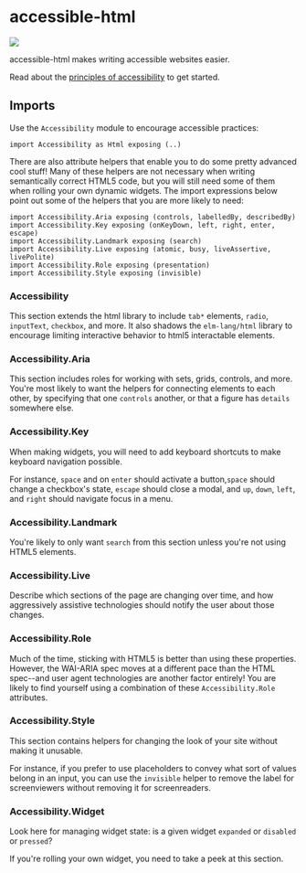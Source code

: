 # accessible-html
![](https://travis-ci.org/tesk9/accessible-html.svg?branch=master)

accessible-html makes writing accessible websites easier.

Read about the [principles of accessibility](https://www.w3.org/TR/UNDERSTANDING-WCAG20/intro.html) to get started.

## Imports

Use the `Accessibility` module to encourage accessible practices:

    import Accessibility as Html exposing (..)


There are also attribute helpers that enable you to do some pretty advanced cool stuff! Many of these helpers are not necessary when writing semantically correct HTML5 code, but you will still need some of them when rolling your own dynamic widgets. The import expressions below point out some of the helpers that you are more likely to need:


    import Accessibility.Aria exposing (controls, labelledBy, describedBy)
    import Accessibility.Key exposing (onKeyDown, left, right, enter, escape)
    import Accessibility.Landmark exposing (search)
    import Accessibility.Live exposing (atomic, busy, liveAssertive, livePolite)
    import Accessibility.Role exposing (presentation)
    import Accessibility.Style exposing (invisible)


### Accessibility

This section extends the html library to include `tab*` elements, `radio`, `inputText`, `checkbox`, and more. It also shadows the `elm-lang/html` library to encourage limiting interactive behavior to html5 interactable elements.

### Accessibility.Aria

This section includes roles for working with sets, grids, controls, and more. You're most likely to want the helpers for connecting elements to each other, by specifying that one `controls` another, or that a figure has `details` somewhere else.

### Accessibility.Key

When making widgets, you will need to add keyboard shortcuts to make keyboard navigation possible.

For instance, `space` and on `enter` should activate a button,`space` should change a checkbox's state, `escape` should close a modal, and `up`, `down`, `left`, and `right` should navigate focus in a menu.

### Accessibility.Landmark

You're likely to only want `search` from this section unless you're not using HTML5 elements.

### Accessibility.Live

Describe which sections of the page are changing over time, and how aggressively assistive technologies should notify the user about those changes.

### Accessibility.Role

Much of the time, sticking with HTML5 is better than using these properties. However, the WAI-ARIA spec moves at a different pace than the HTML spec--and user agent technologies are another factor entirely! You are likely to find yourself using a combination of these `Accessibility.Role` attributes.

### Accessibility.Style

This section contains helpers for changing the look of your site without making it unusable.

For instance, if you prefer to use placeholders to convey what sort of values belong in an input, you can use the `invisible` helper to remove the label for screenviewers without removing it for screenreaders.

### Accessibility.Widget

Look here for managing widget state: is a given widget `expanded` or `disabled` or `pressed`?

If you're rolling your own widget, you need to take a peek at this section.
